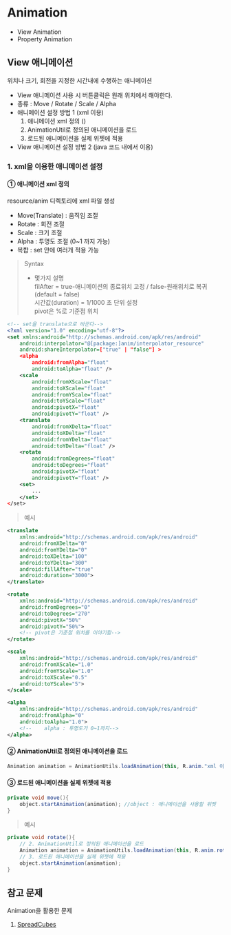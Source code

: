 # Animation
- View Animation
- Property Animation


## View 애니메이션
위치나 크기, 회전을 지정한 시간내에 수행하는 애니메이션
- View 애니메이션 사용 시 버튼클릭은 원래 위치에서 해야한다.
- 종류 : Move / Rotate / Scale / Alpha
- 애니메이션 설정 방법 1 (xml 이용)
  1. 애니메이션 xml 정의 ()
  2. AnimationUtil로 정의된 애니메이션을 로드
  3. 로드된 애니메이션을 실제 위젯에 적용
- View 애니메이션 설정 방법 2 (java 코드 내에서 이용)

### 1. __xml을 이용한 애니메이션 설정__
#### ① 애니메이션 xml 정의
resource/anim 디렉토리에 xml 파일 생성
 - Move(Translate) : 움직임 조절
 - Rotate : 회전 조절
 - Scale : 크기 조절
 - Alpha : 투명도 조절 (0~1 까지 가능)
 - 복합 : set 안에 여러개 적용 가능

> Syntax
> - 몇가지 설명 </br>
> filAfter =  true-애니메이션의 종료위치 고정 / false-원래위치로 복귀(default = false)</br>
> 시간값(duration) = 1/1000 초 단위 설정</br>
> pivot은 %로 기준점 위치

```xml
<!-- set을 translate으로 바꾼다-->
<?xml version="1.0" encoding="utf-8"?>
<set xmlns:android="http://schemas.android.com/apk/res/android"
    android:interpolator="@[package:]anim/interpolator_resource"
    android:shareInterpolator=["true" | "false"] >
    <alpha
        android:fromAlpha="float"
        android:toAlpha="float" />
    <scale
        android:fromXScale="float"
        android:toXScale="float"
        android:fromYScale="float"
        android:toYScale="float"
        android:pivotX="float"
        android:pivotY="float" />
    <translate
        android:fromXDelta="float"
        android:toXDelta="float"
        android:fromYDelta="float"
        android:toYDelta="float" />
    <rotate
        android:fromDegrees="float"
        android:toDegrees="float"
        android:pivotX="float"
        android:pivotY="float" />
    <set>
        ...
    </set>
</set>
```

> 예시

```xml
<translate
    xmlns:android="http://schemas.android.com/apk/res/android"
    android:fromXDelta="0"
    android:fromYDelta="0"
    android:toXDelta="100"
    android:toYDelta="300"
    android:fillAfter="true"
    android:duration="3000">
</translate>

<rotate
    xmlns:android="http://schemas.android.com/apk/res/android"
    android:fromDegrees="0"
    android:toDegrees="270"
    android:pivotX="50%"
    android:pivotY="50%">
    <!-- pivot은 기준점 위치를 이야기함-->
</rotate>

<scale
    xmlns:android="http://schemas.android.com/apk/res/android"
    android:fromXScale="1.0"
    android:fromYScale="1.0"
    android:toXScale="0.5"
    android:toYScale="5">
</scale>

<alpha
    xmlns:android="http://schemas.android.com/apk/res/android"
    android:fromAlpha="0"
    android:toAlpha="1.0">
    <!--    alpha : 투명도가 0~1까지-->
</alpha>
```

#### ② AnimationUtil로 정의된 애니메이션을 로드
```java
Animation animation = AnimationUtils.loadAnimation(this, R.anim."xml 이름");
```

#### ③ 로드된 애니메이션을 실제 위젯에 적용
```java
private void move(){
    object.startAnimation(animation); //object : 애니메이션을 사용할 위젯
}
```

> 예시

```java
private void rotate(){
    // 2. AnimationUtil로 정의된 애니메이션을 로드
    Animation animation = AnimationUtils.loadAnimation(this, R.anim.rotate);
    // 3. 로드된 애니메이션을 실제 위젯에 적용
    object.startAnimation(animation);
}
```

## 참고 문제
Animation을 활용한 문제
1. [SpreadCubes](https://github.com/Lee-KyungSeok/Study/tree/master/Android/Example/SpreadCubes)
